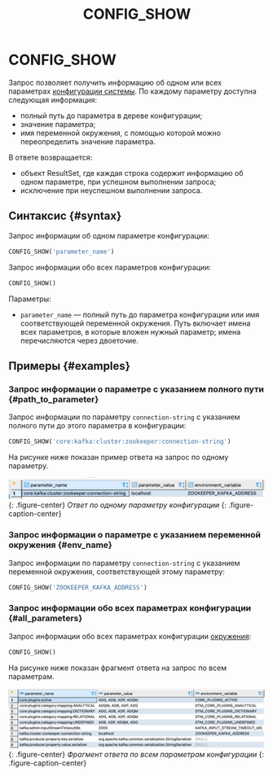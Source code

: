 ﻿---
layout: default
title: CONFIG_SHOW
nav_order: 9
parent: Запросы SQL+
grand_parent: Справочная информация
has_children: false
has_toc: false
---

# CONFIG_SHOW

Запрос позволяет получить информацию об одном или всех параметрах 
[конфигурации системы](../../../maintenance/configuration/system/system.md). По каждому параметру 
доступна следующая информация:
* полный путь до параметра в дереве конфигурации;
* значение параметра;
* имя переменной окружения, с помощью которой можно переопределить значение параметра.

В ответе возвращается:
*   объект ResultSet, где каждая строка содержит информацию об одном параметре, при успешном выполнении запроса;
*   исключение при неуспешном выполнении запроса.

## Синтаксис {#syntax}

Запрос информации об одном параметре конфигурации:
```sql
CONFIG_SHOW('parameter_name')
```

Запрос информации обо всех параметров конфигурации:
```sql
CONFIG_SHOW()
```

Параметры:
*   `parameter_name` — полный путь до параметра конфигурации или имя соответствующей переменной окружения. Путь 
    включает имена всех параметров, в которые вложен нужный параметр; имена перечисляются через двоеточие.

## Примеры {#examples}

### Запрос информации о параметре с указанием полного пути {#path_to_parameter}

Запрос информации по параметру `connection-string` с указанием полного пути до этого параметра в конфигурации:

```sql
CONFIG_SHOW('core:kafka:cluster:zookeeper:connection-string')
```

На рисунке ниже показан пример ответа на запрос по одному параметру.

![](one_parameter.png)
{: .figure-center}
*Ответ по одному параметру конфигурации*
{: .figure-caption-center}

### Запрос информации о параметре с указанием переменной окружения {#env_name}

Запрос информации по параметру `connection-string` с указанием переменной окружения, соответствующей этому параметру:

```sql
CONFIG_SHOW('ZOOKEEPER_KAFKA_ADDRESS')
```

### Запрос информации обо всех параметрах конфигурации {#all_parameters}

Запрос информации обо всех параметрах конфигурации [окружения](../../../overview/main_concepts/environment/environment.md):

```sql
CONFIG_SHOW()
```

На рисунке ниже показан фрагмент ответа на запрос по всем параметрам.

![](all_parameters.png)
{: .figure-center}
*Фрагмент ответа по всем параметрам конфигурации*
{: .figure-caption-center}
